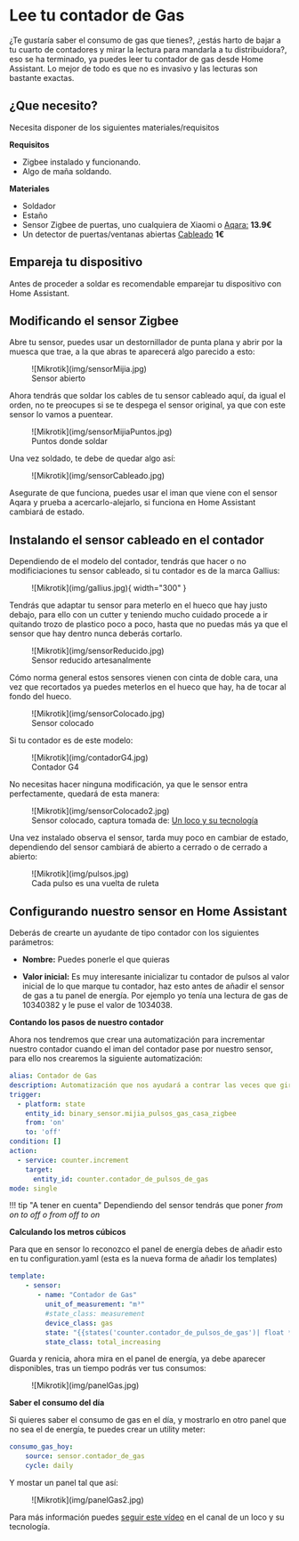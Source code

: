 # Lee tu contador de Gas

¿Te gustaría saber el consumo de gas que tienes?, ¿estás harto de bajar a tu cuarto de contadores y mirar la lectura para mandarla a tu distribuidora?, eso se ha terminado, ya puedes leer tu contador de gas desde Home Assistant. Lo mejor de todo es que no es invasivo y las lecturas son bastante exactas.

## ¿Que necesito?

Necesita disponer de los siguientes materiales/requisitos

**Requisitos**

 * Zigbee instalado y funcionando.
 * Algo de maña soldando.

 **Materiales**

 * Soldador
 * Estaño
 * Sensor Zigbee de puertas, uno cualquiera de Xiaomi o <a href="https://es.aliexpress.com/item/1005003687981733.html?spm=a2g0o.productlist.0.0.583a32a2CASbwM&algo_pvid=d1341bfe-3e99-4a37-9aa3-b5aad0bd8e55&algo_exp_id=d1341bfe-3e99-4a37-9aa3-b5aad0bd8e55-0&pdp_ext_f=%7B%22sku_id%22%3A%2212000027108305524%22%7D&pdp_pi=-1%3B13.99%3B-1%3B-1%40salePrice%3BEUR%3Bsearch-mainSearch" target="_blank"> Aqara:</a> **13.9€**
 * Un detector de puertas/ventanas abiertas <a href=" https://es.aliexpress.com/item/457511345.html?spm=a2g0o.productlist.0.0.61a4453eay5QaO&algo_pvid=05d9c78b-0f40-4300-9899-4b1485e18733&algo_exp_id=05d9c78b-0f40-4300-9899-4b1485e18733-20&pdp_ext_f=%7B%22sku_id%22%3A%2212000020814320514%22%7D&pdp_pi=-1%3B1.0%3B-1%3B-1%40salePrice%3BEUR%3Bsearch-mainSearch" target="_blank"> Cableado</a> **1€**

## Empareja tu dispositivo

Antes de proceder a soldar es recomendable emparejar tu dispositivo con Home Assistant.

## Modificando el sensor Zigbee

 Abre tu sensor, puedes usar un destornillador de punta plana y abrir por la muesca que trae, a la que abras te aparecerá algo parecido a esto:

<figure markdown> 
  ![Mikrotik](img/sensorMijia.jpg)
  <figcaption>Sensor abierto</figcaption>
</figure>

Ahora tendrás que soldar los cables de tu sensor cableado aquí, da igual el orden, no te preocupes si se te despega el sensor original, ya que con este sensor lo vamos a puentear.

<figure markdown> 
  ![Mikrotik](img/sensorMijiaPuntos.jpg)
  <figcaption>Puntos donde soldar</figcaption>
</figure>

Una vez soldado, te debe de quedar algo así:

<figure markdown> 
  ![Mikrotik](img/sensorCableado.jpg)
</figure>

Asegurate de que funciona, puedes usar el iman que viene con el sensor Aqara y prueba a acercarlo-alejarlo, si funciona en Home Assistant cambiará de estado.

## Instalando el sensor cableado en el contador

Dependiendo de el modelo del contador, tendrás que hacer o no modificiaciones tu sensor cableado, si tu contador es de la marca Gallius:

<figure markdown> 
  ![Mikrotik](img/gallius.jpg){ width="300" }
</figure>

Tendrás que adaptar tu sensor para meterlo en el hueco que hay justo debajo, para ello con un cutter y teniendo mucho cuidado procede a ir quitando trozo de plastico poco a poco, hasta que no puedas más ya que el sensor que hay dentro nunca deberás cortarlo.

<figure markdown> 
  ![Mikrotik](img/sensorReducido.jpg)
  <figcaption>Sensor reducido artesanalmente</figcaption>
</figure>

Cómo norma general estos sensores vienen con cinta de doble cara, una vez que recortados ya puedes meterlos en el hueco que hay, ha de tocar al fondo del hueco.


<figure markdown> 
  ![Mikrotik](img/sensorColocado.jpg)
  <figcaption>Sensor colocado</figcaption>
</figure>

Si tu contador es de este modelo:


<figure markdown> 
  ![Mikrotik](img/contadorG4.jpg)
  <figcaption>Contador G4</figcaption>
</figure>

No necesitas hacer ninguna modificación, ya que le sensor entra perfectamente, quedará de esta manera:

<figure markdown> 
  ![Mikrotik](img/sensorColocado2.jpg)
  <figcaption>Sensor colocado, captura tomada de: <a href="https://www.youtube.com/watch?v=1TM-968CpTo" target="_blank">Un loco y su tecnología</a></figcaption>
</figure>

Una vez instalado observa el sensor, tarda muy poco en cambiar de estado, dependiendo del sensor cambiará de abierto a cerrado o de cerrado a abierto:

<figure markdown> 
  ![Mikrotik](img/pulsos.jpg)
  <figcaption>Cada pulso es una vuelta de ruleta</figcaption>
</figure>

## Configurando nuestro sensor en Home Assistant

Deberás de crearte un ayudante de tipo contador con los siguientes parámetros:

* **Nombre:** Puedes ponerle el que quieras

* **Valor inicial:** Es muy interesante inicializar tu contador de pulsos al valor inicial de lo que marque tu contador, haz esto antes de añadir el sensor de gas a tu panel de energía. Por ejemplo yo tenía una lectura de gas de 10340382 y le puse el valor de 1034038.

**Contando los pasos de nuestro contador**

Ahora nos tendremos que crear una automatización para incrementar nuestro contador cuando el iman del contador pase por nuestro sensor, para ello nos crearemos la siguiente automatización:

```yaml
alias: Contador de Gas
description: Automatización que nos ayudará a contrar las veces que gira la ruleta
trigger:
  - platform: state
    entity_id: binary_sensor.mijia_pulsos_gas_casa_zigbee
    from: 'on'
    to: 'off'
condition: []
action:
  - service: counter.increment
    target:
      entity_id: counter.contador_de_pulsos_de_gas
mode: single
```

!!! tip "A tener en cuenta" 
    Dependiendo del sensor tendrás que poner *from on to off o from off to on*

**Calculando los metros cúbicos**

Para que en sensor lo reconozco el panel de energía debes de añadir esto en tu configuration.yaml (esta es la nueva forma de añadir los templates)

```yaml
template:
    - sensor:
       - name: "Contador de Gas"
         unit_of_measurement: "m³"
         #state_class: measurement
         device_class: gas
         state: "{{states('counter.contador_de_pulsos_de_gas')| float * 0.01 }}"
         state_class: total_increasing
```

Guarda y renicia, ahora mira en el panel de energía, ya debe aparecer disponibles, tras un tiempo podrás ver tus consumos:

<figure markdown> 
  ![Mikrotik](img/panelGas.jpg)
</figure>

**Saber el consumo del día**

Si quieres saber el consumo de gas en el día, y mostrarlo en otro panel que no sea el de energía, te puedes crear un utility meter:

```yaml
consumo_gas_hoy:
    source: sensor.contador_de_gas
    cycle: daily
```
Y mostar un panel tal que así:

<figure markdown> 
  ![Mikrotik](img/panelGas2.jpg)
</figure>

Para más información puedes <a href="https://www.youtube.com/watch?v=1TM-968CpTo" target="_blank">seguir este vídeo</a> en el canal de un loco y su tecnología.







 

